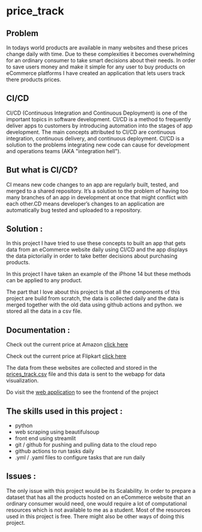 # price_track

## Problem 
In todays world products are available in many websites and these prices change daily with time. Due to these complexities it becomes overwhelming for an ordinary consumer to take smart decisions about their needs. In order to save users money and make it simple for any user to buy products on eCommerce platforms I have created an application that lets users track there products prices.


CI/CD
--------------- 

CI/CD (Continuous Integration and Continuous Deployment) is one of the important topics in software development. CI/CD is a method to frequently deliver apps to customers by introducing automation into the stages of app development. The main concepts attributed to CI/CD are continuous integration, continuous delivery, and continuous deployment. CI/CD is a solution to the problems integrating new code can cause for development and operations teams (AKA "integration hell").

## But what is CI/CD?
CI means new code changes to an app are regularly built, tested, and merged to a shared repository. It’s a solution to the problem of having too many branches of an app in development at once that might conflict with each other.CD means developer’s changes to an application are automatically bug tested and uploaded to a repository.


Solution :
--------------- 

In this project I have tried to use these concepts to built an app that gets data from an eCommerce website daily using CI/CD and the app displays the data pictorially in order to take better decisions about purchasing products. 

In this project I have taken an example of the iPhone 14 but these methods can be applied to any product.

The part that I love about this project is that all the components of this project are build from scratch, the data is collected daily and the data is merged together with the old data using github actions and python. we stored all the data in a csv file.


Documentation :
--------------- 
Check out the current price at Amazon [click here](https://www.amazon.in/Apple-iPhone-14-256GB-Midnight/dp/B0BDJ6N5D6/ref=sr_1_11?crid=2GX239JVK66ZX&keywords=iphone+14&qid=1665371671&qu=eyJxc2MiOiI1LjM4IiwicXNhIjoiNS4xOSIsInFzcCI6IjMuMzcifQ%3D%3D&sprefix=iphone+1%2Caps%2C666&sr=8-11)

Check out the current price at Flipkart [click here](https://www.flipkart.com/apple-iphone-14-midnight-256-gb/p/itmdb32e3c997112?pid=MOBGHWFH4H3MMRAA&lid=LSTMOBGHWFH4H3MMRAAO7KNHD&marketplace=FLIPKART&q=iphone+14&store=tyy%2F4io&srno=s_1_2&otracker=search&otracker1=search&fm=Search&iid=28412f92-2c72-4639-9c33-d56a23ce8398.MOBGHWFH4H3MMRAA.SEARCH&ppt=sp&ppn=sp&ssid=yhxuzzcrzk0000001665371510740&qH=860f3715b8db08cd)

The data from these websites are collected and stored in the [prices_track.csv](../main/price_track.csv) file and this data is sent to the webapp for data visualization.

Do visit the [web application](https://mdarfan357-price-track-appstreamlit-app-tr1vmx.streamlitapp.com/) to see the frontend of the project

The skills used in this project :
--------------- 
* python
* web scraping using beautifulsoup
* front end using streamlit 
* git / github for pushing and pulling data to the cloud repo
* github actions to run tasks daily 
* .yml / .yaml files to configure tasks that are run daily 

Issues :
---------------
The only issue with this project would be its Scalability. In order to prepare a dataset that has all the products hosted on an eCommerce website that an ordinary consumer would need, one would require a lot of computational resources which is not available to me as a student. Most of the resources used in this project is free.
There might also be other ways of doing this project.




